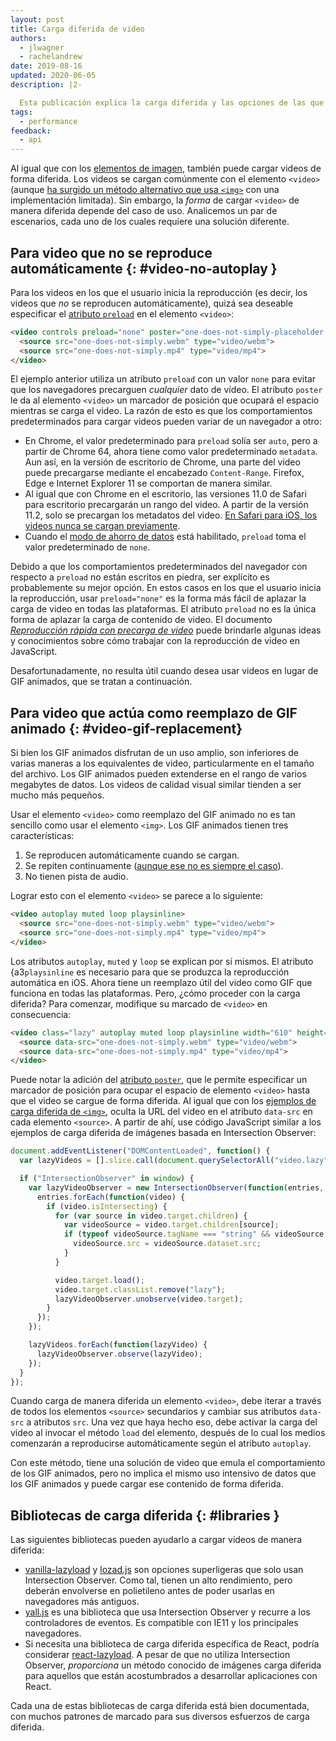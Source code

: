```yaml
---
layout: post
title: Carga diferida de video
authors:
  - jlwagner
  - rachelandrew
date: 2019-08-16
updated: 2020-06-05
description: |2-

  Esta publicación explica la carga diferida y las opciones de las que dispone cuando carga un vídeo de forma diferida.
tags:
  - performance
feedback:
  - api
---
```


Al igual que con los [elementos de imagen](/lazy-loading-images), también puede cargar videos de forma diferida. Los videos se cargan comúnmente con el elemento `<video>` (aunque [ha surgido un método alternativo que usa `<img>`](https://calendar.perfplanet.com/2017/animated-gif-without-the-gif/) con una implementación limitada). Sin embargo, la *forma* de cargar `<video>` de manera diferida depende del caso de uso. Analicemos un par de escenarios, cada uno de los cuales requiere una solución diferente.

## Para video que no se reproduce automáticamente {: #video-no-autoplay }

Para los videos en los que el usuario inicia la reproducción (es decir, los videos que *no* se reproducen automáticamente), quizá sea deseable especificar el [atributo `preload`](https://developer.mozilla.org/docs/Web/HTML/Element/video#attr-preload) en el elemento `<video>`:

```html
<video controls preload="none" poster="one-does-not-simply-placeholder.jpg">
  <source src="one-does-not-simply.webm" type="video/webm">
  <source src="one-does-not-simply.mp4" type="video/mp4">
</video>
```

El ejemplo anterior utiliza un atributo `preload` con un valor `none` para evitar que los navegadores precarguen *cualquier* dato de vídeo. El atributo `poster` le da al elemento `<video>` un marcador de posición que ocupará el espacio mientras se carga el video. La razón de esto es que los comportamientos predeterminados para cargar videos pueden variar de un navegador a otro:

- En Chrome, el valor predeterminado para `preload` solía ser `auto`, pero a partir de Chrome 64, ahora tiene como valor predeterminado `metadata`. Aun así, en la versión de escritorio de Chrome, una parte del video puede precargarse mediante el encabezado `Content-Range`. Firefox, Edge e Internet Explorer 11 se comportan de manera similar.
- Al igual que con Chrome en el escritorio, las versiones 11.0 de Safari para escritorio precargarán un rango del video. A partir de la versión 11.2, solo se precargan los metadatos del video. [En Safari para iOS, los videos nunca se cargan previamente](https://developer.apple.com/library/content/documentation/AudioVideo/Conceptual/Using_HTML5_Audio_Video/AudioandVideoTagBasics/AudioandVideoTagBasics.html#//apple_ref/doc/uid/TP40009523-CH2-SW9).
- Cuando el [modo de ahorro de datos](https://support.google.com/chrome/answer/2392284) está habilitado, `preload` toma el valor predeterminado de `none`.

Debido a que los comportamientos predeterminados del navegador con respecto a `preload` no están escritos en piedra, ser explícito es probablemente su mejor opción. En estos casos en los que el usuario inicia la reproducción, usar `preload="none"` es la forma más fácil de aplazar la carga de video en todas las plataformas. El atributo `preload` no es la única forma de aplazar la carga de contenido de video. El documento [*Reproducción rápida con precarga de video*](/fast-playback-with-preload/) puede brindarle algunas ideas y conocimientos sobre cómo trabajar con la reproducción de video en JavaScript.

Desafortunadamente, no resulta útil cuando desea usar videos en lugar de GIF animados, que se tratan a continuación.

## Para video que actúa como reemplazo de GIF animado {: #video-gif-replacement}

Si bien los GIF animados disfrutan de un uso amplio, son inferiores de varias maneras a los equivalentes de video, particularmente en el tamaño del archivo. Los GIF animados pueden extenderse en el rango de varios megabytes de datos. Los videos de calidad visual similar tienden a ser mucho más pequeños.

Usar el elemento `<video>` como reemplazo del GIF animado no es tan sencillo como usar el elemento `<img>`. Los GIF animados tienen tres características:

1. Se reproducen automáticamente cuando se cargan.
2. Se repiten continuamente ([aunque ese no es siempre el caso](https://davidwalsh.name/prevent-gif-loop)).
3. No tienen pista de audio.

Lograr esto con el elemento `<video>` se parece a lo siguiente:

```html
<video autoplay muted loop playsinline>
  <source src="one-does-not-simply.webm" type="video/webm">
  <source src="one-does-not-simply.mp4" type="video/mp4">
</video>
```

Los atributos `autoplay`, `muted` y `loop` se explican por sí mismos. El atributo {a3`playsinline` es necesario para que se produzca la reproducción automática en iOS. Ahora tiene un reemplazo útil del video como GIF que funciona en todas las plataformas. Pero, ¿cómo proceder con la carga diferida? Para comenzar, modifique su marcado de `<video>` en consecuencia:

```html
<video class="lazy" autoplay muted loop playsinline width="610" height="254" poster="one-does-not-simply.jpg">
  <source data-src="one-does-not-simply.webm" type="video/webm">
  <source data-src="one-does-not-simply.mp4" type="video/mp4">
</video>
```

Puede notar la adición del [atributo `poster`](https://developer.mozilla.org/docs/Web/HTML/Element/video#attr-poster), que le permite especificar un marcador de posición para ocupar el espacio de elemento `<video>` hasta que el video se cargue de forma diferida. Al igual que con los [ejemplos de carga diferida de `<img>`](/lazy-loading-images/), oculta la URL del video en el atributo `data-src` en cada elemento `<source>`. A partir de ahí, use código JavaScript similar a los ejemplos de carga diferida de imágenes basada en Intersection Observer:

```javascript
document.addEventListener("DOMContentLoaded", function() {
  var lazyVideos = [].slice.call(document.querySelectorAll("video.lazy"));

  if ("IntersectionObserver" in window) {
    var lazyVideoObserver = new IntersectionObserver(function(entries, observer) {
      entries.forEach(function(video) {
        if (video.isIntersecting) {
          for (var source in video.target.children) {
            var videoSource = video.target.children[source];
            if (typeof videoSource.tagName === "string" && videoSource.tagName === "SOURCE") {
              videoSource.src = videoSource.dataset.src;
            }
          }

          video.target.load();
          video.target.classList.remove("lazy");
          lazyVideoObserver.unobserve(video.target);
        }
      });
    });

    lazyVideos.forEach(function(lazyVideo) {
      lazyVideoObserver.observe(lazyVideo);
    });
  }
});
```

Cuando carga de manera diferida un elemento `<video>`, debe iterar a través de todos los elementos `<source>` secundarios y cambiar sus atributos `data-src` a atributos `src`. Una vez que haya hecho eso, debe activar la carga del video al invocar el método `load` del elemento, después de lo cual los medios comenzarán a reproducirse automáticamente según el atributo `autoplay`.

Con este método, tiene una solución de video que emula el comportamiento de los GIF animados, pero no implica el mismo uso intensivo de datos que los GIF animados y puede cargar ese contenido de forma diferida.

## Bibliotecas de carga diferida {: #libraries }

Las siguientes bibliotecas pueden ayudarlo a cargar videos de manera diferida:

- [vanilla-lazyload](https://github.com/verlok/vanilla-lazyload) y [lozad.js](https://github.com/ApoorvSaxena/lozad.js) son opciones superligeras que solo usan Intersection Observer. Como tal, tienen un alto rendimiento, pero deberán envolverse en polietileno antes de poder usarlas en navegadores más antiguos.
- [yall.js](https://github.com/malchata/yall.js) es una biblioteca que usa Intersection Observer y recurre a los controladores de eventos. Es compatible con IE11 y los principales navegadores.
- Si necesita una biblioteca de carga diferida específica de React, podría considerar [react-lazyload](https://github.com/jasonslyvia/react-lazyload). A pesar de que no utiliza Intersection Observer, *proporciona* un método conocido de imágenes carga diferida para aquellos que están acostumbrados a desarrollar aplicaciones con React.

Cada una de estas bibliotecas de carga diferida está bien documentada, con muchos patrones de marcado para sus diversos esfuerzos de carga diferida.
